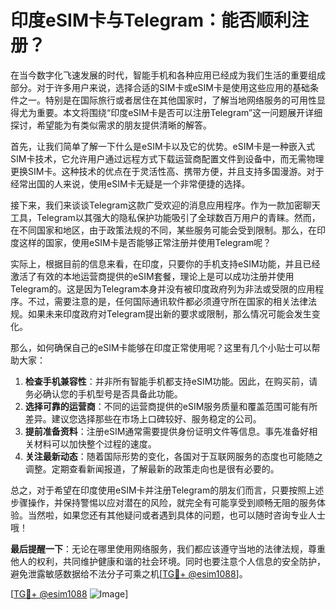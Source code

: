 # 印度eSIM卡与Telegram：能否顺利注册？

在当今数字化飞速发展的时代，智能手机和各种应用已经成为我们生活的重要组成部分。对于许多用户来说，选择合适的SIM卡或eSIM卡是使用这些应用的基础条件之一。特别是在国际旅行或者居住在其他国家时，了解当地网络服务的可用性显得尤为重要。本文将围绕“印度eSIM卡是否可以注册Telegram”这一问题展开详细探讨，希望能为有类似需求的朋友提供清晰的解答。

首先，让我们简单了解一下什么是eSIM卡以及它的优势。eSIM卡是一种嵌入式SIM卡技术，它允许用户通过远程方式下载运营商配置文件到设备中，而无需物理更换SIM卡。这种技术的优点在于灵活性高、携带方便，并且支持多国漫游。对于经常出国的人来说，使用eSIM卡无疑是一个非常便捷的选择。

接下来，我们来谈谈Telegram这款广受欢迎的消息应用程序。作为一款加密聊天工具，Telegram以其强大的隐私保护功能吸引了全球数百万用户的青睐。然而，在不同国家和地区，由于政策法规的不同，某些服务可能会受到限制。那么，在印度这样的国家，使用eSIM卡是否能够正常注册并使用Telegram呢？

实际上，根据目前的信息来看，在印度，只要你的手机支持eSIM功能，并且已经激活了有效的本地运营商提供的eSIM套餐，理论上是可以成功注册并使用Telegram的。这是因为Telegram本身并没有被印度政府列为非法或受限的应用程序。不过，需要注意的是，任何国际通讯软件都必须遵守所在国家的相关法律法规。如果未来印度政府对Telegram提出新的要求或限制，那么情况可能会发生变化。

那么，如何确保自己的eSIM卡能够在印度正常使用呢？这里有几个小贴士可以帮助大家：

1. **检查手机兼容性**：并非所有智能手机都支持eSIM功能。因此，在购买前，请务必确认您的手机型号是否具备此功能。
2. **选择可靠的运营商**：不同的运营商提供的eSIM服务质量和覆盖范围可能有所差异。建议您选择那些在市场上口碑较好、服务稳定的公司。
3. **提前准备资料**：注册eSIM通常需要提供身份证明文件等信息。事先准备好相关材料可以加快整个过程的速度。
4. **关注最新动态**：随着国际形势的变化，各国对于互联网服务的态度也可能随之调整。定期查看新闻报道，了解最新的政策走向也是很有必要的。

总之，对于希望在印度使用eSIM卡并注册Telegram的朋友们而言，只要按照上述步骤操作，并保持警惕以应对潜在的风险，就完全有可能享受到顺畅无阻的服务体验。当然啦，如果您还有其他疑问或者遇到具体的问题，也可以随时咨询专业人士哦！

**最后提醒一下**：无论在哪里使用网络服务，我们都应该遵守当地的法律法规，尊重他人的权利，共同维护健康和谐的社会环境。同时也要注意个人信息的安全防护，避免泄露敏感数据给不法分子可乘之机[[TG💪+ @esim1088](https://t.me/s/esim1088)]。

[[TG💪+ @esim1088](https://t.me/s/esim1088) ![Image](https://i.postimg.cc/4NQfJmqS/Snipaste-2025-05-13-00-14-12.png)]